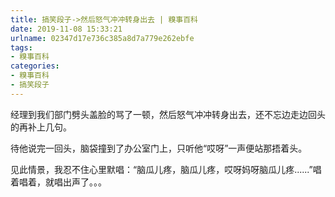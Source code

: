 ```yaml
---
title: 搞笑段子->然后怒气冲冲转身出去 | 糗事百科
date: 2019-11-08 15:33:21
urlname: 02347d17e736c385a8d7a779e262ebfe
tags: 
- 糗事百科
categories:
- 糗事百科
- 搞笑段子
---
```

经理到我们部门劈头盖脸的骂了一顿，然后怒气冲冲转身出去，还不忘边走边回头的再补上几句。

待他说完一回头，脑袋撞到了办公室门上，只听他“哎呀”一声便站那捂着头。

见此情景，我忍不住心里默唱：“脑瓜儿疼，脑瓜儿疼，哎呀妈呀脑瓜儿疼......”唱着唱着，就唱出声了。。。


